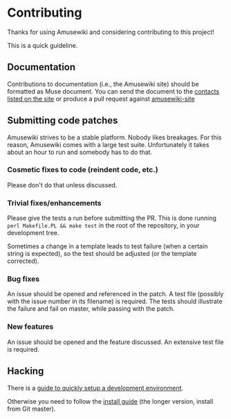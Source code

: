 # Contributing

Thanks for using Amusewiki and considering contributing to this
project!

This is a quick guideline.

## Documentation

Contributions to documentation (i.e., the Amusewiki site) should be
formatted as Muse document. You can send the document to the
[contacts listed on the site](https://amusewiki.org/special/contact) 
or produce a pull request against
[amusewiki-site](https://github.com/melmothx/amusewiki-site)

## Submitting code patches

Amusewiki strives to be a stable platform. Nobody likes breakages. For
this reason, Amusewiki comes with a large test suite. Unfortunately it
takes about an hour to run and somebody has to do that.

### Cosmetic fixes to code (reindent code, etc.)

Please don't do that unless discussed.

### Trivial fixes/enhancements

Please give the tests a run before submitting the PR. This is done
running `perl Makefile.PL && make test` in the root of the repository,
in your development tree.

Sometimes a change in a template leads to test failure (when a certain
string is expected), so the test should be adjusted (or the template
corrected).

### Bug fixes

An issue should be opened and referenced in the patch. A test file
(possibly with the issue number in its filename) is required. The
tests should illustrate the failure and fail on master, while passing
with the patch.

### New features

An issue should be opened and the feature discussed. An extensive test
file is required.

## Hacking

There is a [guide to quickly setup a development environment](https://amusewiki.org/library/hacking).

Otherwise you need to follow the [install guide](https://amusewiki.org/library/install)
(the longer version, install from Git master).

